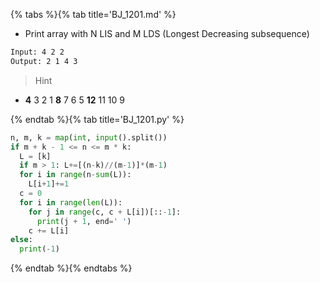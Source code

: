 {% tabs %}{% tab title='BJ_1201.md' %}

* Print array with N LIS and M LDS (Longest Decreasing subsequence)

```txt
Input: 4 2 2
Output: 2 1 4 3
```

> Hint

* **4** 3 2 1 **8** 7 6 5 **12** 11 10 9

{% endtab %}{% tab title='BJ_1201.py' %}

```py
n, m, k = map(int, input().split())
if m + k - 1 <= n <= m * k:
  L = [k]
  if m > 1: L+=[(n-k)//(m-1)]*(m-1)
  for i in range(n-sum(L)):
    L[i+1]+=1
  c = 0
  for i in range(len(L)):
    for j in range(c, c + L[i])[::-1]:
      print(j + 1, end=' ')
    c += L[i]
else:
  print(-1)
```

{% endtab %}{% endtabs %}
